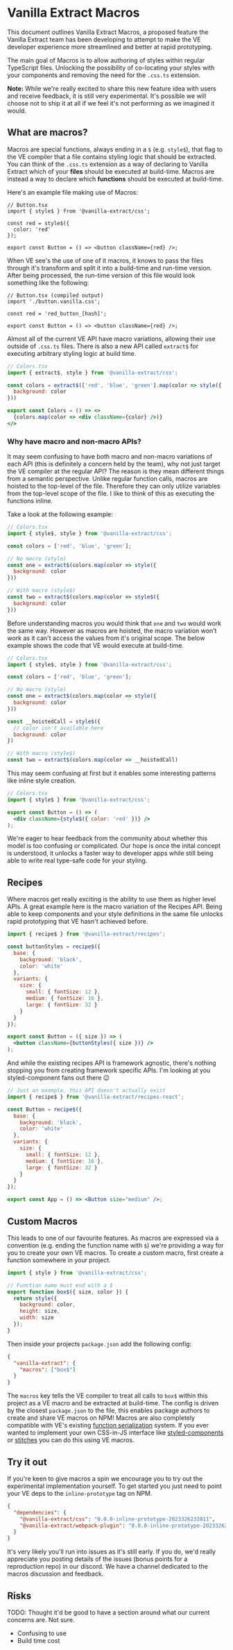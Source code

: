 # Vanilla Extract Macros

This document outlines Vanilla Extract Macros, a proposed feature the Vanilla Extract team has been developing to attempt to make the VE developer experience more streamlined and better at rapid prototyping.

The main goal of Macros is to allow authoring of styles within regular TypeScript files. Unlocking the possibility of co-locating your styles with your components and removing the need for the `.css.ts` extension.

**Note:** While we're really excited to share this new feature idea with users and receive feedback, it is still very experimental. It's possible we will choose not to ship it at all if we feel it's not performing as we imagined it would.

## What are macros?

Macros are special functions, always ending in a `$` (e.g. `style$`), that flag to the VE compiler that a file contains styling logic that should be extracted. You can think of the `.css.ts` extension as a way of declaring to Vanilla Extract which of your **files** should be executed at build-time. Macros are instead a way to declare which **functions** should be executed at build-time.

Here's an example file making use of Macros:

```tsx
// Button.tsx
import { style$ } from '@vanilla-extract/css';

const red = style$({
  color: 'red'
});

export const Button = () => <button className={red} />;
```

When VE see's the use of one of it macros, it knows to pass the files through it's transform and split it into a build-time and run-time version. After being processed, the run-time version of this file would look something like the following:

```tsx
// Button.tsx (compiled output)
import './button.vanilla.css';

const red = 'red_button_[hash]';

export const Button = () => <button className={red} />;
```

Almost all of the current VE API have macro variations, allowing their use outside of `.css.ts` files. There is also a new API called `extract$` for executing arbitrary styling logic at build time.

```jsx
// Colors.tsx
import { extract$, style } from '@vanilla-extract/css';

const colors = extract$(['red', 'blue', 'green'].map(color => style({
  background: color
}))

export const Colors = () => <>
  {colors.map(color => <div className={color} />)}
</>
```

### Why have macro and non-macro APIs?

It may seem confusing to have both macro and non-macro variations of each API (this is definitely a concern held by the team), why not just target the VE compiler at the regular API? The reason is they mean different things from a semantic perspective. Unlike regular function calls, macros are hoisted to the top-level of the file. Therefore they can only utilize variables from the top-level scope of the file. I like to think of this as executing the functions inline.

Take a look at the following example:

```jsx
// Colors.tsx
import { style$, style } from '@vanilla-extract/css';

const colors = ['red', 'blue', 'green'];

// No macro (style)
const one = extract$(colors.map(color => style({
  background: color
}))

// With macro (style$)
const two = extract$(colors.map(color => style$({
  background: color
}))
```

Before understanding macros you would think that `one` and `two` would work the same way. However as macros are hoisted, the macro variation won't work as it can't access the values from it's original scope. The below example shows the code that VE would execute at build-time.

```jsx
// Colors.tsx
import { style$, style } from '@vanilla-extract/css';

const colors = ['red', 'blue', 'green'];

// No macro (style)
const one = extract$(colors.map(color => style({
  background: color
}))

const __hoistedCall = style$({
  // color isn't available here
  background: color
})

// With macro (style$)
const two = extract$(colors.map(color => __hoistedCall)
```

This may seem confusing at first but it enables some interesting patterns like inline style creation.

```jsx
// Colors.tsx
import { style$ } from '@vanilla-extract/css';

export const Button = () => (
  <div className={style$({ color: 'red' })} />
);
```

We're eager to hear feedback from the community about whether this model is too confusing or complicated. Our hope is once the inital concept is understood, it unlocks a faster way to developer apps while still being able to write real type-safe code for your styling.

## Recipes

Where macros get really exciting is the ability to use them as higher level APIs. A great example here is the macro variation of the Recipes API. Being able to keep components and your style definitions in the same file unlocks rapid prototyping that VE hasn't achieved before.

```jsx
import { recipe$ } from '@vanilla-extract/recipes';

const buttonStyles = recipe$({
  base: {
    background: 'black',
    color: 'white'
  },
  variants: {
    size: {
      small: { fontSize: 12 },
      medium: { fontSize: 16 },
      large: { fontSize: 32 }
    }
  }
});

export const Button = ({ size }) => (
  <button className={buttonStyles({ size })} />
);
```

And while the existing recipes API is framework agnostic, there's nothing stopping you from creating framework specific APIs. I'm looking at you styled-component fans out there 😉

```jsx
// Just an example, this API doesn't actually exist
import { recipe$ } from '@vanilla-extract/recipes-react';

const Button = recipe$({
  base: {
    background: 'black',
    color: 'white'
  },
  variants: {
    size: {
      small: { fontSize: 12 },
      medium: { fontSize: 16 },
      large: { fontSize: 32 }
    }
  }
});

export const App = () => <Button size="medium" />;
```

## Custom Macros

This leads to one of our favourite features. As macros are expressed via a convention (e.g. ending the function name with `$`) we're providing a way for you to create your own VE macros. To create a custom macro, first create a function somewhere in your project.

```jsx
import { style } from '@vanilla-extract/css';

// Function name must end with a $
export function box$({ size, color }) {
  return style({
    background: color,
    height: size,
    width: size
  });
}
```

Then inside your projects `package.json` add the following config:

```json
{
  "vanilla-extract": {
    "macros": ["box$"]
  }
}
```

The `macros` key tells the VE compiler to treat all calls to `box$` within this project as a VE macro and be extracted at build-time. The config is driven by the closest `package.json` to the file, this enables package authors to create and share VE macros on NPM! Macros are also completely compatible with VE's existing [function serialization](https://vanilla-extract.style/documentation/api/add-function-serializer/) system. If you ever wanted to implement your own CSS-in-JS interface like [styled-components](https://styled-components.com/) or [stitches](https://stitches.dev/) you can do this using VE macros.

## Try it out

If you're keen to give macros a spin we encourage you to try out the experimental implementation yourself. To get started you just need to point your VE deps to the `inline-prototype` tag on NPM.

```json
{
  "dependencies": {
    "@vanilla-extract/css": "0.0.0-inline-prototype-2023326232811",
    "@vanilla-extract/webpack-plugin": "0.0.0-inline-prototype-2023326232811"
  }
}
```

It's very likely you'll run into issues as it's still early. If you do, we'd really appreciate you posting details of the issues (bonus points for a reproduction repo) in our discord. We have a channel dedicated to the macros discussion and feedback.

## Risks

TODO: Thought it'd be good to have a section around what our current concerns are. Not sure.

- Confusing to use
- Build time cost
